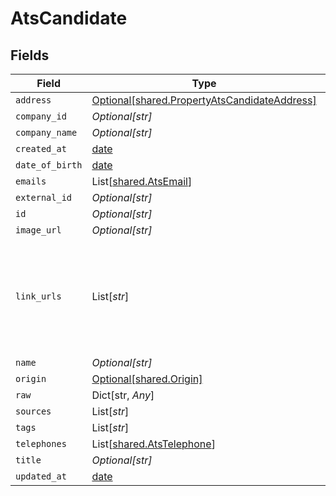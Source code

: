 # AtsCandidate


## Fields

| Field                                                                                              | Type                                                                                               | Required                                                                                           | Description                                                                                        |
| -------------------------------------------------------------------------------------------------- | -------------------------------------------------------------------------------------------------- | -------------------------------------------------------------------------------------------------- | -------------------------------------------------------------------------------------------------- |
| `address`                                                                                          | [Optional[shared.PropertyAtsCandidateAddress]](../../models/shared/propertyatscandidateaddress.md) | :heavy_minus_sign:                                                                                 | N/A                                                                                                |
| `company_id`                                                                                       | *Optional[str]*                                                                                    | :heavy_minus_sign:                                                                                 | N/A                                                                                                |
| `company_name`                                                                                     | *Optional[str]*                                                                                    | :heavy_minus_sign:                                                                                 | N/A                                                                                                |
| `created_at`                                                                                       | [date](https://docs.python.org/3/library/datetime.html#date-objects)                               | :heavy_minus_sign:                                                                                 | N/A                                                                                                |
| `date_of_birth`                                                                                    | [date](https://docs.python.org/3/library/datetime.html#date-objects)                               | :heavy_minus_sign:                                                                                 | N/A                                                                                                |
| `emails`                                                                                           | List[[shared.AtsEmail](../../models/shared/atsemail.md)]                                           | :heavy_minus_sign:                                                                                 | N/A                                                                                                |
| `external_id`                                                                                      | *Optional[str]*                                                                                    | :heavy_minus_sign:                                                                                 | N/A                                                                                                |
| `id`                                                                                               | *Optional[str]*                                                                                    | :heavy_minus_sign:                                                                                 | N/A                                                                                                |
| `image_url`                                                                                        | *Optional[str]*                                                                                    | :heavy_minus_sign:                                                                                 | N/A                                                                                                |
| `link_urls`                                                                                        | List[*str*]                                                                                        | :heavy_minus_sign:                                                                                 | a list of social media links associated with the candidate. eg. LinkedIn URL                       |
| `name`                                                                                             | *Optional[str]*                                                                                    | :heavy_minus_sign:                                                                                 | N/A                                                                                                |
| `origin`                                                                                           | [Optional[shared.Origin]](../../models/shared/origin.md)                                           | :heavy_minus_sign:                                                                                 | N/A                                                                                                |
| `raw`                                                                                              | Dict[str, *Any*]                                                                                   | :heavy_minus_sign:                                                                                 | N/A                                                                                                |
| `sources`                                                                                          | List[*str*]                                                                                        | :heavy_minus_sign:                                                                                 | N/A                                                                                                |
| `tags`                                                                                             | List[*str*]                                                                                        | :heavy_minus_sign:                                                                                 | N/A                                                                                                |
| `telephones`                                                                                       | List[[shared.AtsTelephone](../../models/shared/atstelephone.md)]                                   | :heavy_minus_sign:                                                                                 | N/A                                                                                                |
| `title`                                                                                            | *Optional[str]*                                                                                    | :heavy_minus_sign:                                                                                 | N/A                                                                                                |
| `updated_at`                                                                                       | [date](https://docs.python.org/3/library/datetime.html#date-objects)                               | :heavy_minus_sign:                                                                                 | N/A                                                                                                |